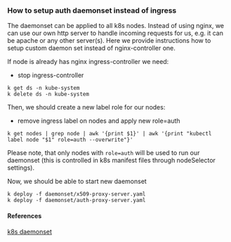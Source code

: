 ### How to setup auth daemonset instead of ingress
The daemonset can be applied to all k8s nodes. Instead of using nginx,
we can use our own http server to handle incoming requests for us, e.g.
it can be apache or any other server(s). Here we provide instructions
how to setup custom daemon set instead of nginx-controller one.

If node is already has nginx ingress-controller we need:
- stop ingress-controller
```
k get ds -n kube-system
k delete ds -n kube-system
```

Then, we should create a new label role for our nodes:
- remove ingress label on nodes and apply new role=auth
```
k get nodes | grep node | awk '{print $1}' | awk '{print "kubectl label node "$1" role=auth --overwrite"}'
```
Please note, that only nodes with `role=auth` will be used to run our
daemonset (this is controlled in k8s manifest files through nodeSelector
settings).

Now, we should be able to start new daemonset
```
k deploy -f daemonset/x509-proxy-server.yaml
k deploy -f daemonset/auth-proxy-server.yaml
```

#### References
[k8s daemonset](https://kubernetes.io/docs/concepts/workloads/controllers/daemonset/)
